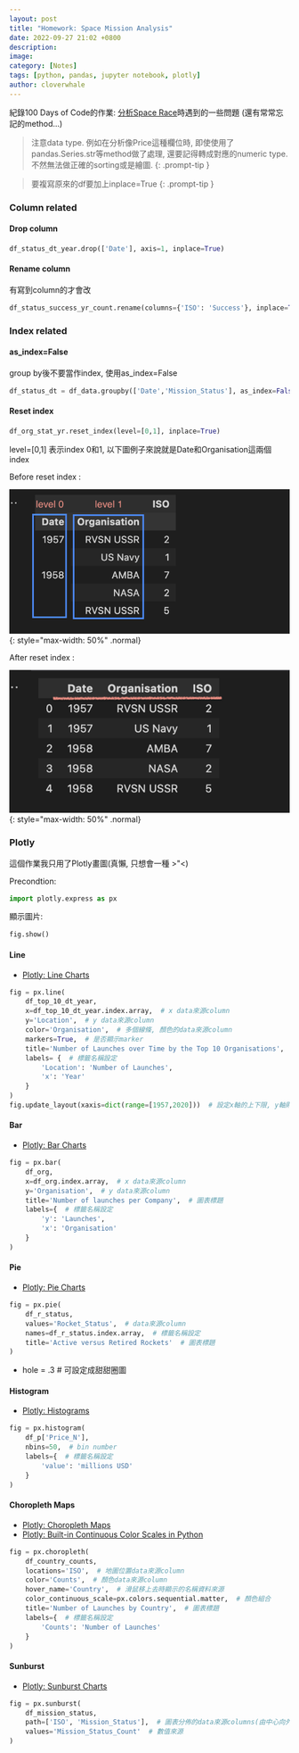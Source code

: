 ```yaml
---
layout: post
title: "Homework: Space Mission Analysis"
date: 2022-09-27 21:02 +0800
description:
image:
category: [Notes]
tags: [python, pandas, jupyter notebook, plotly]
author: cloverwhale
---
```

紀錄100 Days of Code的作業: [分析Space Race](https://github.com/cloverwhale/day98-Analyse-Space-Race)時遇到的一些問題 (還有常常忘記的method...)


> 注意data type. 例如在分析像Price這種欄位時, 即使使用了pandas.Series.str等method做了處理, 還要記得轉成對應的numeric type. 不然無法做正確的sorting或是繪圖. 
{: .prompt-tip }

> 要複寫原來的df要加上inplace=True
{: .prompt-tip }

### Column related

#### Drop column

```python
df_status_dt_year.drop(['Date'], axis=1, inplace=True)
```

#### Rename column

有寫到column的才會改
```python
df_status_success_yr_count.rename(columns={'ISO': 'Success'}, inplace=True)
```
### Index related

#### as_index=False

group by後不要當作index, 使用as_index=False
```python
df_status_dt = df_data.groupby(['Date','Mission_Status'], as_index=False).count()
```

#### Reset index

``` python
df_org_stat_yr.reset_index(level=[0,1], inplace=True)
```
level=[0,1] 表示index 0和1, 以下圖例子來說就是Date和Organisation這兩個index

Before reset index :

![before reset index](/assets/img/posts/2022-09/before_reset_index.png){: style="max-width: 50%" .normal}

After reset index :

![after reset index](/assets/img/posts/2022-09/after_reset_index.png){: style="max-width: 50%" .normal}

### Plotly

這個作業我只用了Plotly畫圖(真懶, 只想會一種 >"<)

Precondtion:
```python
import plotly.express as px
```

顯示圖片:
```python
fig.show()
```

#### Line

- [Plotly: Line Charts](https://plotly.com/python/line-charts/)

```python
fig = px.line(
    df_top_10_dt_year, 
    x=df_top_10_dt_year.index.array,  # x data來源column
    y='Location',  # y data來源column
    color='Organisation',  # 多個線條, 顏色的data來源column
    markers=True,  # 是否顯示marker
    title='Number of Launches over Time by the Top 10 Organisations',  # 圖表標題
    labels= {  # 標籤名稱設定
        'Location': 'Number of Launches',
        'x': 'Year'
    }
)
fig.update_layout(xaxis=dict(range=[1957,2020]))  # 設定x軸的上下限, y軸則是yaxis
```

#### Bar

- [Plotly: Bar Charts](https://plotly.com/python/bar-charts/)

```python
fig = px.bar(
    df_org,
    x=df_org.index.array,  # x data來源column
    y='Organisation',  # y data來源column
    title='Number of launches per Company',  # 圖表標題
    labels={  # 標籤名稱設定
        'y': 'Launches',
        'x': 'Organisation'
    }
)
```

#### Pie

- [Plotly: Pie Charts](https://plotly.com/python/pie-charts/)

```python
fig = px.pie(
    df_r_status,
    values='Rocket_Status',  # data來源column
    names=df_r_status.index.array,  # 標籤名稱設定
    title='Active versus Retired Rockets'  # 圖表標題
)
```
- hole = .3 # 可設定成甜甜圈圖

#### Histogram

- [Plotly: Histograms](https://plotly.com/python/histograms/)

```python
fig = px.histogram(
    df_p['Price_N'],
    nbins=50,  # bin number
    labels={  # 標籤名稱設定
        'value': 'millions USD'
    }
)
```

#### Choropleth Maps

- [Plotly: Choropleth Maps](https://plotly.com/python/choropleth-maps/)
- [Plotly: Built-in Continuous Color Scales in Python](https://plotly.com/python/builtin-colorscales/)

```python
fig = px.choropleth(
    df_country_counts,
    locations='ISO',  # 地圖位置data來源column
    color='Counts',  # 顏色data來源column
    hover_name='Country',  # 滑鼠移上去時顯示的名稱資料來源
    color_continuous_scale=px.colors.sequential.matter,  # 顏色組合
    title='Number of Launches by Country',  # 圖表標題
    labels={  # 標籤名稱設定
        'Counts': 'Number of Launches'
    }
)
```

#### Sunburst

- [Plotly: Sunburst Charts](https://plotly.com/python/sunburst-charts/)

```python
fig = px.sunburst(
    df_mission_status,
    path=['ISO', 'Mission_Status'],  # 圖表分佈的data來源columns(由中心向外)
    values='Mission_Status_Count'  # 數值來源
)
```

